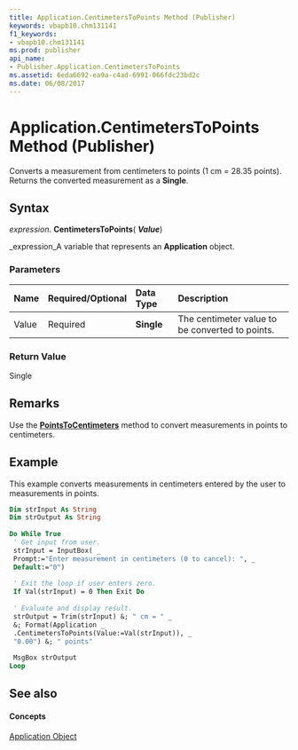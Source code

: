 ```yaml
---
title: Application.CentimetersToPoints Method (Publisher)
keywords: vbapb10.chm131141
f1_keywords:
- vbapb10.chm131141
ms.prod: publisher
api_name:
- Publisher.Application.CentimetersToPoints
ms.assetid: 6eda6692-ea9a-c4ad-6991-066fdc23bd2c
ms.date: 06/08/2017
---
```



# Application.CentimetersToPoints Method (Publisher)

Converts a measurement from centimeters to points (1 cm = 28.35 points). Returns the converted measurement as a  **Single**.


## Syntax

 _expression_. **CentimetersToPoints**( **_Value_**)

 _expression_A variable that represents an  **Application** object.


### Parameters



|**Name**|**Required/Optional**|**Data Type**|**Description**|
|:-----|:-----|:-----|:-----|
|Value|Required| **Single**|The centimeter value to be converted to points.|

### Return Value

Single


## Remarks

Use the  **[PointsToCentimeters](Publisher.Application.PointsToCentimeters.md)** method to convert measurements in points to centimeters.


## Example

This example converts measurements in centimeters entered by the user to measurements in points.


```vb
Dim strInput As String 
Dim strOutput As String 
 
Do While True 
 ' Get input from user. 
 strInput = InputBox( _ 
 Prompt:="Enter measurement in centimeters (0 to cancel): ", _ 
 Default:="0") 
 
 ' Exit the loop if user enters zero. 
 If Val(strInput) = 0 Then Exit Do 
 
 ' Evaluate and display result. 
 strOutput = Trim(strInput) &; " cm = " _ 
 &; Format(Application _ 
 .CentimetersToPoints(Value:=Val(strInput)), _ 
 "0.00") &; " points" 
 
 MsgBox strOutput 
Loop 

```


## See also


#### Concepts


 [Application Object](Publisher.Application.md)

